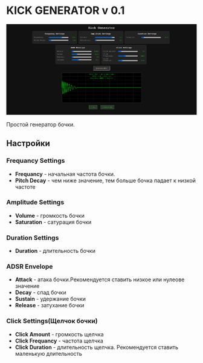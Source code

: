# KICK GENERATOR v 0.1

![kick generator](kick_generator.png)

Простой генератор бочки.

## Настройки

### Frequancy Settings

- **Frequancy** - начальная частота бочки.
- **Pitch Decay** - чем ниже значение, тем больше бочка падает к низкой частоте

### Amplitude Settings

- **Volume** - громкость бочки
- **Saturation** - сатурация бочки

### Duration Settings

- **Duration** - длительность бочки

### ADSR Envelope

- **Attack** - атака бочки.Рекомендуется ставить низкое или нулеове значение
- **Decay** - спад бочки
- **Sustain** - удержание бочки
- **Release** - затухание бочки

### Click Settings(Щелчок бочки)

- **Click Amount** - громкость щелчка
- **Click Frequancy** - частота щелчка
- **Click Duration** - длительность щелчка. Рекомендуется ставить маленькую длительность
